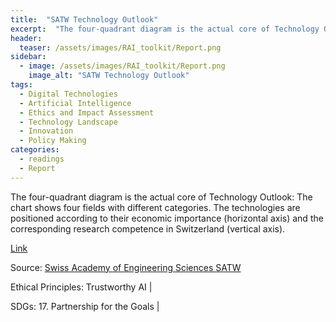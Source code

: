 ```yaml
---
title:  "SATW Technology Outlook"  
excerpt:  "The four-quadrant diagram is the actual core of Technology Outlook: The chart shows four fields with different categories. The technologies are positioned according to their economic importance (horizontal axis) and the corresponding resear (...)"  
header:
  teaser: /assets/images/RAI_toolkit/Report.png
sidebar:
  - image: /assets/images/RAI_toolkit/Report.png
    image_alt: "SATW Technology Outlook"
tags:
  - Digital Technologies
  - Artificial Intelligence
  - Ethics and Impact Assessment
  - Technology Landscape
  - Innovation
  - Policy Making
categories:
  - readings
  - Report
---
```

The four-quadrant diagram is the actual core of Technology Outlook: The chart shows four fields with different categories. The technologies are positioned according to their economic importance (horizontal axis) and the corresponding research competence in Switzerland (vertical axis).

[Link](https://technology-outlook.satw.ch/en/national-trends)

Source: [Swiss Academy of Engineering Sciences SATW ](https://www.satw.ch/en/)

Ethical Principles: Trustworthy AI | 

SDGs: 17. Partnership for the Goals | 
